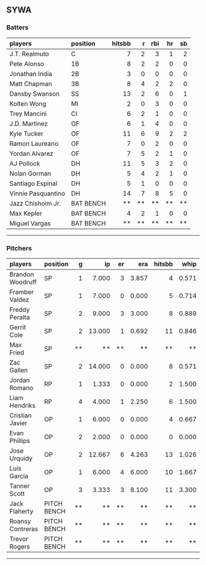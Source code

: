 ## SYWA

### Batters

 
|players            |position  | hitsbb|  r| rbi| hr| sb| 
|:------------------|:---------|------:|--:|---:|--:|--:| 
|J.T. Realmuto      |C         |      7|  2|   3|  1|  2| 
|Pete Alonso        |1B        |      8|  2|   2|  0|  0| 
|Jonathan India     |2B        |      3|  0|   0|  0|  0| 
|Matt Chapman       |3B        |      8|  4|   2|  2|  0| 
|Dansby Swanson     |SS        |     13|  2|   6|  0|  1| 
|Kolten Wong        |MI        |      2|  0|   3|  0|  0| 
|Trey Mancini       |CI        |      6|  2|   1|  0|  0| 
|J.D. Martinez      |OF        |      6|  1|   4|  0|  0| 
|Kyle Tucker        |OF        |     11|  6|   9|  2|  2| 
|Ramon Laureano     |OF        |      7|  0|   2|  0|  0| 
|Yordan Alvarez     |OF        |      7|  5|   2|  1|  0| 
|AJ Pollock         |DH        |     11|  5|   3|  2|  0| 
|Nolan Gorman       |DH        |      5|  4|   2|  1|  0| 
|Santiago Espinal   |DH        |      5|  1|   0|  0|  0| 
|Vinnie Pasquantino |DH        |     14|  7|   8|  5|  0| 
|Jazz Chisholm Jr.  |BAT BENCH |     **| **|  **| **| **| 
|Max Kepler         |BAT BENCH |      4|  2|   1|  0|  0| 
|Miguel Vargas      |BAT BENCH |     **| **|  **| **| **| 


* * *

### Pitchers

 
|players          |position    |  g|     ip| er|   era| hitsbb|  whip| so|  w| sv| 
|:----------------|:-----------|--:|------:|--:|-----:|------:|-----:|--:|--:|--:| 
|Brandon Woodruff |SP          |  1|  7.000|  3| 3.857|      4| 0.571|  5|  0|  0| 
|Framber Valdez   |SP          |  1|  7.000|  0| 0.000|      5| 0.714|  8|  1|  0| 
|Freddy Peralta   |SP          |  2|  9.000|  3| 3.000|      8| 0.889|  7|  1|  0| 
|Gerrit Cole      |SP          |  2| 13.000|  1| 0.692|     11| 0.846| 14|  0|  0| 
|Max Fried        |SP          | **|     **| **|    **|     **|    **| **| **| **| 
|Zac Gallen       |SP          |  2| 14.000|  0| 0.000|      8| 0.571| 14|  2|  0| 
|Jordan Romano    |RP          |  1|  1.333|  0| 0.000|      2| 1.500|  2|  0|  1| 
|Liam Hendriks    |RP          |  4|  4.000|  1| 2.250|      6| 1.500|  4|  0|  4| 
|Cristian Javier  |OP          |  1|  6.000|  0| 0.000|      4| 0.667|  6|  1|  0| 
|Evan Phillips    |OP          |  2|  2.000|  0| 0.000|      0| 0.000|  2|  0|  0| 
|Jose Urquidy     |OP          |  2| 12.667|  6| 4.263|     13| 1.026|  8|  1|  0| 
|Luis Garcia      |OP          |  1|  6.000|  4| 6.000|     10| 1.667|  6|  1|  0| 
|Tanner Scott     |OP          |  3|  3.333|  3| 8.100|     11| 3.300|  3|  0|  2| 
|Jack Flaherty    |PITCH BENCH | **|     **| **|    **|     **|    **| **| **| **| 
|Roansy Contreras |PITCH BENCH | **|     **| **|    **|     **|    **| **| **| **| 
|Trevor Rogers    |PITCH BENCH | **|     **| **|    **|     **|    **| **| **| **| 


* * *


